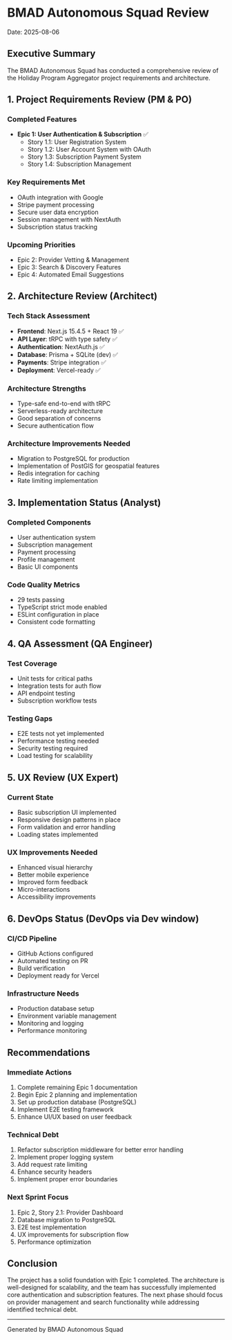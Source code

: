 # BMAD Autonomous Squad Review
Date: 2025-08-06

## Executive Summary
The BMAD Autonomous Squad has conducted a comprehensive review of the Holiday Program Aggregator project requirements and architecture.

## 1. Project Requirements Review (PM & PO)

### Completed Features
- **Epic 1: User Authentication & Subscription** ✅
  - Story 1.1: User Registration System
  - Story 1.2: User Account System with OAuth
  - Story 1.3: Subscription Payment System
  - Story 1.4: Subscription Management

### Key Requirements Met
- OAuth integration with Google
- Stripe payment processing
- Secure user data encryption
- Session management with NextAuth
- Subscription status tracking

### Upcoming Priorities
- Epic 2: Provider Vetting & Management
- Epic 3: Search & Discovery Features
- Epic 4: Automated Email Suggestions

## 2. Architecture Review (Architect)

### Tech Stack Assessment
- **Frontend**: Next.js 15.4.5 + React 19 ✅
- **API Layer**: tRPC with type safety ✅
- **Authentication**: NextAuth.js ✅
- **Database**: Prisma + SQLite (dev) ✅
- **Payments**: Stripe integration ✅
- **Deployment**: Vercel-ready ✅

### Architecture Strengths
- Type-safe end-to-end with tRPC
- Serverless-ready architecture
- Good separation of concerns
- Secure authentication flow

### Architecture Improvements Needed
- Migration to PostgreSQL for production
- Implementation of PostGIS for geospatial features
- Redis integration for caching
- Rate limiting implementation

## 3. Implementation Status (Analyst)

### Completed Components
- User authentication system
- Subscription management
- Payment processing
- Profile management
- Basic UI components

### Code Quality Metrics
- 29 tests passing
- TypeScript strict mode enabled
- ESLint configuration in place
- Consistent code formatting

## 4. QA Assessment (QA Engineer)

### Test Coverage
- Unit tests for critical paths
- Integration tests for auth flow
- API endpoint testing
- Subscription workflow tests

### Testing Gaps
- E2E tests not yet implemented
- Performance testing needed
- Security testing required
- Load testing for scalability

## 5. UX Review (UX Expert)

### Current State
- Basic subscription UI implemented
- Responsive design patterns in place
- Form validation and error handling
- Loading states implemented

### UX Improvements Needed
- Enhanced visual hierarchy
- Better mobile experience
- Improved form feedback
- Micro-interactions
- Accessibility improvements

## 6. DevOps Status (DevOps via Dev window)

### CI/CD Pipeline
- GitHub Actions configured
- Automated testing on PR
- Build verification
- Deployment ready for Vercel

### Infrastructure Needs
- Production database setup
- Environment variable management
- Monitoring and logging
- Performance monitoring

## Recommendations

### Immediate Actions
1. Complete remaining Epic 1 documentation
2. Begin Epic 2 planning and implementation
3. Set up production database (PostgreSQL)
4. Implement E2E testing framework
5. Enhance UI/UX based on user feedback

### Technical Debt
1. Refactor subscription middleware for better error handling
2. Implement proper logging system
3. Add request rate limiting
4. Enhance security headers
5. Implement proper error boundaries

### Next Sprint Focus
1. Epic 2, Story 2.1: Provider Dashboard
2. Database migration to PostgreSQL
3. E2E test implementation
4. UX improvements for subscription flow
5. Performance optimization

## Conclusion
The project has a solid foundation with Epic 1 completed. The architecture is well-designed for scalability, and the team has successfully implemented core authentication and subscription features. The next phase should focus on provider management and search functionality while addressing identified technical debt.

---
Generated by BMAD Autonomous Squad